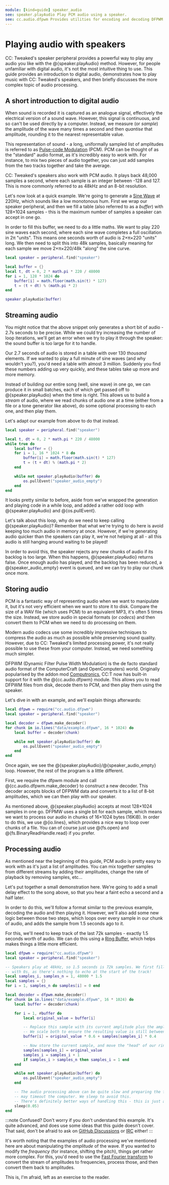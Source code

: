 ```yaml
---
module: [kind=guide] speaker_audio
see: speaker.playAudio Play PCM audio using a speaker.
see: cc.audio.dfpwm Provides utilities for encoding and decoding DFPWM files.
---
```


<!--
SPDX-FileCopyrightText: 2021 The CC: Tweaked Developers

SPDX-License-Identifier: MPL-2.0
-->

# Playing audio with speakers
CC: Tweaked's speaker peripheral provides a powerful way to play any audio you like with the @{speaker.playAudio}
method. However, for people unfamiliar with digital audio, it's not the most intuitive thing to use. This guide provides
an introduction to digital audio, demonstrates how to play music with CC: Tweaked's speakers, and then briefly discusses
the more complex topic of audio processing.

## A short introduction to digital audio
When sound is recorded it is captured as an analogue signal, effectively the electrical version of a sound
wave. However, this signal is continuous, and so can't be used directly by a computer. Instead, we measure (or *sample*)
the amplitude of the wave many times a second and then *quantise* that amplitude, rounding it to the nearest
representable value.

This representation of sound - a long, uniformally sampled list of amplitudes is referred to as [Pulse-code
Modulation][PCM] (PCM). PCM can be thought of as the "standard" audio format, as it's incredibly easy to work with. For
instance, to mix two pieces of audio together, you can just add samples from the two tracks together and take the average.

CC: Tweaked's speakers also work with PCM audio. It plays back 48,000 samples a second, where each sample is an integer
between -128 and 127. This is more commonly referred to as 48kHz and an 8-bit resolution.

Let's now look at a quick example. We're going to generate a [Sine Wave] at 220Hz, which sounds like a low monotonous
hum. First we wrap our speaker peripheral, and then we fill a table (also referred to as a *buffer*) with 128×1024
samples - this is the maximum number of samples a speaker can accept in one go.

In order to fill this buffer, we need to do a little maths. We want to play 220 sine waves each second, where each sine
wave completes a full oscillation in 2π "units". This means one seconds worth of audio is 2×π×220 "units" long. We then
need to split this into 48k samples, basically meaning for each sample we move 2×π×220/48k "along" the sine curve.

```lua {data-peripheral=speaker}
local speaker = peripheral.find("speaker")

local buffer = {}
local t, dt = 0, 2 * math.pi * 220 / 48000
for i = 1, 128 * 1024 do
    buffer[i] = math.floor(math.sin(t) * 127)
    t = (t + dt) % (math.pi * 2)
end

speaker.playAudio(buffer)
```

## Streaming audio
You might notice that the above snippet only generates a short bit of audio - 2.7s seconds to be precise. While we could
try increasing the number of loop iterations, we'll get an error when we try to play it through the speaker: the sound
buffer is too large for it to handle.

Our 2.7 seconds of audio is stored in a table with over 130 _thousand_ elements. If we wanted to play a full minute of
sine waves (and why wouldn't you?), you'd need a table with almost 3 _million_. Suddenly you find these numbers adding
up very quickly, and these tables take up more and more memory.

Instead of building our entire song (well, sine wave) in one go, we can produce it in small batches, each of which get
passed off to @{speaker.playAudio} when the time is right. This allows us to build a _stream_ of audio, where we read
chunks of audio one at a time (either from a file or a tone generator like above), do some optional processing to each
one, and then play them.

Let's adapt our example from above to do that instead.

```lua {data-peripheral=speaker}
local speaker = peripheral.find("speaker")

local t, dt = 0, 2 * math.pi * 220 / 48000
while true do
    local buffer = {}
    for i = 1, 16 * 1024 * 8 do
        buffer[i] = math.floor(math.sin(t) * 127)
        t = (t + dt) % (math.pi * 2)
    end

    while not speaker.playAudio(buffer) do
        os.pullEvent("speaker_audio_empty")
    end
end
```

It looks pretty similar to before, aside from we've wrapped the generation and playing code in a while loop, and added a
rather odd loop with @{speaker.playAudio} and @{os.pullEvent}.

Let's talk about this loop, why do we need to keep calling @{speaker.playAudio}? Remember that what we're trying to do
here is avoid keeping too much audio in memory at once. However, if we're generating audio quicker than the speakers can
play it, we're not helping at all - all this audio is still hanging around waiting to be played!

In order to avoid this, the speaker rejects any new chunks of audio if its backlog is too large. When this happens,
@{speaker.playAudio} returns false. Once enough audio has played, and the backlog has been reduced, a
@{speaker_audio_empty} event is queued, and we can try to play our chunk once more.

## Storing audio
PCM is a fantastic way of representing audio when we want to manipulate it, but it's not very efficient when we want to
store it to disk. Compare the size of a WAV file (which uses PCM) to an equivalent MP3, it's often 5 times the size.
Instead, we store audio in special formats (or *codecs*) and then convert them to PCM when we need to do processing on
them.

Modern audio codecs use some incredibly impressive techniques to compress the audio as much as possible while preserving
sound quality. However, due to CC: Tweaked's limited processing power, it's not really possible to use these from your
computer. Instead, we need something much simpler.

DFPWM (Dynamic Filter Pulse Width Modulation) is the de facto standard audio format of the ComputerCraft (and
OpenComputers) world. Originally popularised by the addon mod [Computronics], CC:T now has built-in support for it with
the @{cc.audio.dfpwm} module. This allows you to read DFPWM files from disk, decode them to PCM, and then play them
using the speaker.

Let's dive in with an example, and we'll explain things afterwards:

```lua {data-peripheral=speaker}
local dfpwm = require("cc.audio.dfpwm")
local speaker = peripheral.find("speaker")

local decoder = dfpwm.make_decoder()
for chunk in io.lines("data/example.dfpwm", 16 * 1024) do
    local buffer = decoder(chunk)

    while not speaker.playAudio(buffer) do
        os.pullEvent("speaker_audio_empty")
    end
end
```

Once again, we see the @{speaker.playAudio}/@{speaker_audio_empty} loop. However, the rest of the program is a little
different.

First, we require the dfpwm module and call @{cc.audio.dfpwm.make_decoder} to construct a new decoder. This decoder
accepts blocks of DFPWM data and converts it to a list of 8-bit amplitudes, which we can then play with our speaker.

As mentioned above, @{speaker.playAudio} accepts at most 128×1024 samples in one go. DFPMW uses a single bit for each
sample, which means we want to process our audio in chunks of 16×1024 bytes (16KiB). In order to do this, we use
@{io.lines}, which provides a nice way to loop over chunks of a file. You can of course just use @{fs.open} and
@{fs.BinaryReadHandle.read} if you prefer.

## Processing audio
As mentioned near the beginning of this guide, PCM audio is pretty easy to work with as it's just a list of amplitudes.
You can mix together samples from different streams by adding their amplitudes, change the rate of playback by removing
samples, etc...

Let's put together a small demonstration here. We're going to add a small delay effect to the song above, so that you
hear a faint echo a second and a half later.

In order to do this, we'll follow a format similar to the previous example, decoding the audio and then playing it.
However, we'll also add some new logic between those two steps, which loops over every sample in our chunk of audio, and
adds the sample from 1.5 seconds ago to it.

For this, we'll need to keep track of the last 72k samples - exactly 1.5 seconds worth of audio. We can do this using a
[Ring Buffer], which helps makes things a little more efficient.

```lua {data-peripheral=speaker}
local dfpwm = require("cc.audio.dfpwm")
local speaker = peripheral.find("speaker")

-- Speakers play at 48kHz, so 1.5 seconds is 72k samples. We first fill our buffer
-- with 0s, as there's nothing to echo at the start of the track!
local samples_i, samples_n = 1, 48000 * 1.5
local samples = {}
for i = 1, samples_n do samples[i] = 0 end

local decoder = dfpwm.make_decoder()
for chunk in io.lines("data/example.dfpwm", 16 * 1024) do
    local buffer = decoder(chunk)

    for i = 1, #buffer do
        local original_value = buffer[i]

        -- Replace this sample with its current amplitude plus the amplitude from 1.5 seconds ago.
        -- We scale both to ensure the resulting value is still between -128 and 127.
        buffer[i] = original_value * 0.6 + samples[samples_i] * 0.4

        -- Now store the current sample, and move the "head" of our ring buffer forward one place.
        samples[samples_i] = original_value
        samples_i = samples_i + 1
        if samples_i > samples_n then samples_i = 1 end
    end

    while not speaker.playAudio(buffer) do
        os.pullEvent("speaker_audio_empty")
    end

    -- The audio processing above can be quite slow and preparing the first batch of audio
    -- may timeout the computer. We sleep to avoid this.
    -- There's definitely better ways of handling this - this is just an example!
    sleep(0.05)
end
```

:::note Confused?
Don't worry if you don't understand this example. It's quite advanced, and does use some ideas that this guide doesn't
cover. That said, don't be afraid to ask on [GitHub Discussions] or [IRC] either!
:::

It's worth noting that the examples of audio processing we've mentioned here are about manipulating the _amplitude_ of
the wave. If you wanted to modify the _frequency_ (for instance, shifting the pitch), things get rather more complex.
For this, you'd need to use the [Fast Fourier transform][FFT] to convert the stream of amplitudes to frequencies,
process those, and then convert them back to amplitudes.

This is, I'm afraid, left as an exercise to the reader.

[Computronics]: https://github.com/Vexatos/Computronics/ "Computronics on GitHub"
[FFT]: https://en.wikipedia.org/wiki/Fast_Fourier_transform "Fast Fourier transform - Wikipedia"
[PCM]: https://en.wikipedia.org/wiki/Pulse-code_modulation "Pulse-code Modulation - Wikipedia"
[Ring Buffer]: https://en.wikipedia.org/wiki/Circular_buffer "Circular buffer - Wikipedia"
[Sine Wave]: https://en.wikipedia.org/wiki/Sine_wave "Sine wave - Wikipedia"
[GitHub Discussions]: https://github.com/cc-tweaked/CC-Tweaked/discussions
[IRC]: https://webchat.esper.net/?channels=computercraft "#computercraft on EsperNet"
